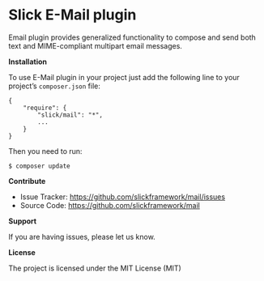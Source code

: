 Slick E-Mail plugin
===================

Email plugin provides generalized functionality to compose and send both text and MIME-compliant multipart email messages.

**Installation**

To use E-Mail plugin in your project just add the following line to your project’s
`composer.json` file:

    {
        "require": {
            "slick/mail": "*",
            ...
        }
    }

Then you need to run:

    $ composer update

**Contribute**

-   Issue Tracker: <https://github.com/slickframework/mail/issues>
-   Source Code: <https://github.com/slickframework/mail>

**Support**

If you are having issues, please let us know.

**License**

The project is licensed under the MIT License (MIT)
